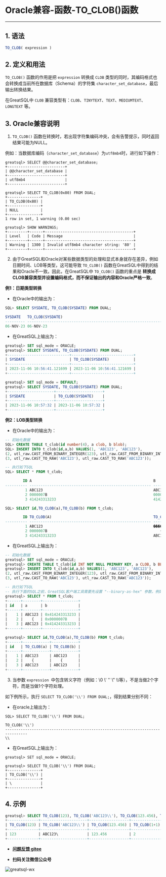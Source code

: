 # Oracle兼容-函数-TO_CLOB()函数
---


## 1. 语法

```sql
TO_CLOB( expression )
```

## 2. 定义和用法
`TO_CLOB()` 函数的作用是把 `expression` 转换成 `CLOB` 类型的同时，其编码格式也会转换成当前所在数据库（Schema）的字符集 `character_set_database`，最后输出转换结果。

在GreatSQL中 `CLOB` 兼容类型有：`CLOB`、`TINYTEXT`、`TEXT`、`MEDIUMTEXT`、`LONGTEXT` 等。

## 3. Oracle兼容说明

1. `TO_CLOB()` 函数在转换时，若出现字符集编码冲突，会有告警提示，同时返回结果可能为NULL。

例如：当数据库编码（`character_set_database`）为`utf8mb4`时，进行如下操作：
```
greatsql> SELECT @@character_set_database;
+--------------------------+
| @@character_set_database |
+--------------------------+
| utf8mb4                  |
+--------------------------+

greatsql> SELECT TO_CLOB(0x80) FROM DUAL;
+---------------+
| TO_CLOB(0x80) |
+---------------+
| NULL          |
+---------------+
1 row in set, 1 warning (0.00 sec)

greatsql> SHOW WARNINGS;
+---------+------+----------------------------------------+
| Level   | Code | Message                                |
+---------+------+----------------------------------------+
| Warning | 1300 | Invalid utf8mb4 character string: '80' |
+---------+------+----------------------------------------+
```

2. 由于GreatSQL和Oracle对某些数据类型的处理和显式本身就存在差异，例如日期时间、LOB等类型，这可能导致 `TO_CLOB()` 函数在GreatSQL中得到的结果和Oracle不一致。因此，在GreatSQL中 `TO_CLOB()` 函数的重点是 **转换成CLOB兼容类型并设置编码格式，而不保证输出的内容和Oracle严格一致**。

**例1：日期类型转换**

- 在Oracle中的输出为：

```sql
SQL> SELECT SYSDATE, TO_CLOB(SYSDATE) FROM DUAL;

SYSDATE   TO_CLOB(SYSDATE)
--------- --------------------------------------------------------------------------------
06-NOV-23 06-NOV-23
```

- 在GreatSQL上输出为：

```sql
greatsql> SET sql_mode = ORACLE;
greatsql> SELECT SYSDATE, TO_CLOB(SYSDATE) FROM DUAL;
+----------------------------+----------------------------+
| SYSDATE                    | TO_CLOB(SYSDATE)           |
+----------------------------+----------------------------+
| 2023-11-06 10:56:41.121699 | 2023-11-06 10:56:41.121699 |
+----------------------------+----------------------------+

greatsql> SET sql_mode = DEFAULT;
greatsql> SELECT SYSDATE, TO_CLOB(SYSDATE) FROM DUAL;
+---------------------+---------------------+
| SYSDATE             | TO_CLOB(SYSDATE)    |
+---------------------+---------------------+
| 2023-11-06 10:57:32 | 2023-11-06 10:57:32 |
+---------------------+---------------------+
```

**例2：LOB类型转换**

- 在Oracle中的输出为：

```sql
-- 初始化数据
SQL> CREATE TABLE t_clob(id number(4), a clob, b blob);
SQL> INSERT INTO t_clob(id,a,b) VALUES(1, 'ABC123', 'ABC123'),
(2, utl_raw.CAST_FROM_BINARY_INTEGER(123), utl_raw.CAST_FROM_BINARY_INTEGER(123)),
(3, utl_raw.CAST_TO_RAW('ABC123'), utl_raw.CAST_TO_RAW('ABC123'));

-- 执行如下SQL
SQL> SELECT * FROM t_clob;

        ID A                                                       B
---------- ------------------------------------------------------- -------------------------
         1 ABC123                                                  ABC123
         2 0000007B                                                0000007B
         3 414243313233                                            414243313233

SQL> SELECT id,TO_CLOB(a),TO_CLOB(b) FROM t_clob;

        ID TO_CLOB(A)                                              TO_CLOB(B)
---------- ------------------------------------------------------- -------------------------
         1 ABC123                                                  ����#
         2 0000007B                                                   {
         3 414243313233                                            ABC123
```

- 在GreatSQL上输出为：

```sql
-- 初始化数据
greatsql> SET sql_mode = ORACLE;
greatsql> CREATE TABLE t_clob(id INT NOT NULL PRIMARY KEY, a CLOB, b BLOB);
greatsql> INSERT INTO t_clob(id,a,b) VALUES(1, 'ABC123', 'ABC123'),
(2, utl_raw.CAST_FROM_BINARY_INTEGER(123), utl_raw.CAST_FROM_BINARY_INTEGER(123)),
(3, utl_raw.CAST_TO_RAW('ABC123'), utl_raw.CAST_TO_RAW('ABC123'));

-- 执行如下SQL
-- 执行下面的SQL之前，GreatSQL客户端工具需要先设置 "--binary-as-hex" 参数，例如：mysql --binary-as-hex
greatsql> SELECT * FROM t_clob;
+------+--------+----------------+
| id   | a      | b              |
+------+--------+----------------+
|    1 | ABC123 | 0x414243313233 |
|    2 |    {   | 0x0000007B     |
|    3 | ABC123 | 0x414243313233 |
+------+--------+----------------+

greatsql> SELECT id,TO_CLOB(a),TO_CLOB(b) FROM t_clob;
+------+------------+------------+
| id   | TO_CLOB(a) | TO_CLOB(b) |
+------+------------+------------+
|    1 | ABC123     | ABC123     |
|    2 |    {       |    {       |
|    3 | ABC123     | ABC123     |
+------+------------+------------+
```

3. 当参数 `expression `中包含转义字符（例如：\0 \\' '' \\" \\\\等），不是当做2个字符，而是当做1个字符处理。

如下例所示，执行 `SELECT TO_CLOB('\\') FROM DUAL;`，得到结果分别不同：

- 在oracle上输出为：

```
SQL> SELECT TO_CLOB('\\') FROM DUAL;

TO_CLOB('\\')
--------------------------------------------------------------------------------
\\
```

- 在GreatSQL上输出为：

```
greatsql> SET sql_mode = ORACLE;

greatsql> SELECT TO_CLOB('\\') FROM DUAL;
+---------------+
| TO_CLOB('\\') |
+---------------+
| \             |
+---------------+
```

## 4. 示例

```sql
greatsql> SELECT TO_CLOB(123), TO_CLOB('ABC123\\'), TO_CLOB(123.456), TO_CLOB(1+1) FROM DUAL;
+--------------+---------------------+------------------+--------------+
| TO_CLOB(123) | TO_CLOB('ABC123\\') | TO_CLOB(123.456) | TO_CLOB(1+1) |
+--------------+---------------------+------------------+--------------+
| 123          | ABC123\             | 123.456          | 2            |
+--------------+---------------------+------------------+--------------+
```



- **[问题反馈 gitee](https://gitee.com/GreatSQL/GreatSQL-Manual/issues)**

- **扫码关注微信公众号**

![greatsql-wx](../greatsql-wx.jpg)
